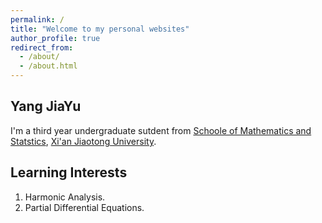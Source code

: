 ```yaml
---
permalink: /
title: "Welcome to my personal websites"
author_profile: true
redirect_from: 
  - /about/
  - /about.html
---
```

## Yang JiaYu
I'm a third year undergraduate sutdent from [Schoole of Mathematics and Statstics](http://math.xjtu.edu.cn), [Xi'an Jiaotong University](http://www.xjtu.edu.cn). 

## Learning Interests
1. Harmonic Analysis.
2. Partial Differential Equations.
